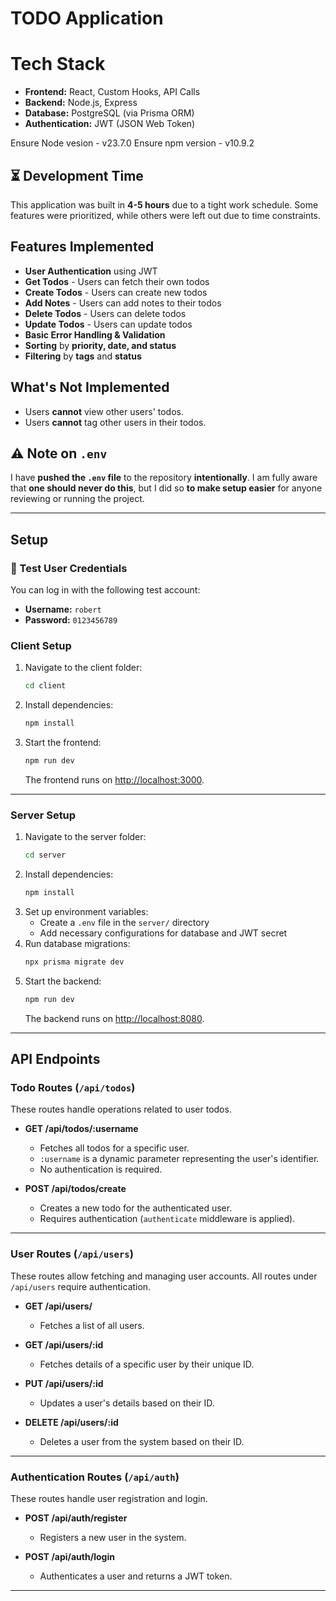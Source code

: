 # TODO Application

# Tech Stack
- **Frontend:** React, Custom Hooks, API Calls  
- **Backend:** Node.js, Express  
- **Database:** PostgreSQL (via Prisma ORM)  
- **Authentication:** JWT (JSON Web Token)  

Ensure Node vesion - v23.7.0
Ensure npm version - v10.9.2



## ⏳ Development Time  

This application was built in **4-5 hours** due to a tight work schedule. Some features were prioritized, while others were left out due to time constraints.  

## Features Implemented  

- **User Authentication** using JWT  
- **Get Todos** - Users can fetch their own todos  
- **Create Todos** - Users can create new todos  
- **Add Notes** - Users can add notes to their todos  
- **Delete Todos** - Users can delete todos  
- **Update Todos** - Users can update todos  
- **Basic Error Handling & Validation**
- **Sorting** by **priority, date, and status**  
- **Filtering** by **tags** and **status** 

## What's Not Implemented  
- Users **cannot** view other users' todos.  
- Users **cannot** tag other users in their todos.  
  

## ⚠️ Note on `.env`  

I have **pushed the `.env` file** to the repository **intentionally**. I am fully aware that **one should never do this**, but I did so **to make setup easier** for anyone reviewing or running the project.  

---

## Setup

### 🔹 Test User Credentials  
You can log in with the following test account:  
- **Username:** `robert`  
- **Password:** `0123456789`  


### Client Setup

1. Navigate to the client folder:
   ```sh
   cd client
   ```
2. Install dependencies:
   ```sh
   npm install
   ```
3. Start the frontend:
   ```sh
   npm run dev
   ```
   The frontend runs on [http://localhost:3000](http://localhost:3000).

---

### Server Setup

1. Navigate to the server folder:
   ```sh
   cd server
   ```
2. Install dependencies:
   ```sh
   npm install
   ```
3. Set up environment variables:
   - Create a `.env` file in the `server/` directory
   - Add necessary configurations for database and JWT secret
4. Run database migrations:
   ```sh
   npx prisma migrate dev
   ```
5. Start the backend:
   ```sh
   npm run dev
   ```
   The backend runs on [http://localhost:8080](http://localhost:8080).

---

## API Endpoints

### Todo Routes (`/api/todos`)
These routes handle operations related to user todos.

- **GET /api/todos/:username**
  - Fetches all todos for a specific user.
  - `:username` is a dynamic parameter representing the user's identifier.
  - No authentication is required.

- **POST /api/todos/create**
  - Creates a new todo for the authenticated user.
  - Requires authentication (`authenticate` middleware is applied).

---

### User Routes (`/api/users`)
These routes allow fetching and managing user accounts.
All routes under `/api/users` require authentication.

- **GET /api/users/**
  - Fetches a list of all users.

- **GET /api/users/:id**
  - Fetches details of a specific user by their unique ID.

- **PUT /api/users/:id**
  - Updates a user's details based on their ID.

- **DELETE /api/users/:id**
  - Deletes a user from the system based on their ID.

---

### Authentication Routes (`/api/auth`)
These routes handle user registration and login.

- **POST /api/auth/register**
  - Registers a new user in the system.

- **POST /api/auth/login**
  - Authenticates a user and returns a JWT token.

---

